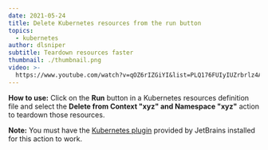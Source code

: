 ```yaml
---
date: 2021-05-24
title: Delete Kubernetes resources from the run button
topics:
  - kubernetes
author: dlsniper
subtitle: Teardown resources faster
thumbnail: ./thumbnail.png
video: >-
  https://www.youtube.com/watch?v=qOZ6rIZGiYI&list=PLQ176FUIyIUZrbrlz4AY1V8VzBJKZyVlW&index=34
---
```


**How to use:**
Click on the **Run** button in a Kubernetes resources definition file and select the **Delete from Context "xyz" and Namespace "xyz"** action to teardown those resources.

**Note:** You must have the <a href="https://plugins.jetbrains.com/plugin/10485-kubernetes">Kubernetes plugin</a> provided by JetBrains installed for this action to work.

